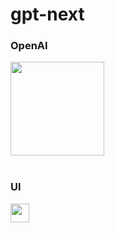 # gpt-next

### OpenAI
<img src="https://github.com/jrhe123/gpt-next/assets/17329299/a95955d3-81b5-42d5-9d70-64d21f81bcbc"  width="150"><br /><br />



### UI
<img src="https://github.com/jrhe123/gpt-next/assets/17329299/84011675-d46d-4f06-8dd2-de50fa3da0de"  height="30">
